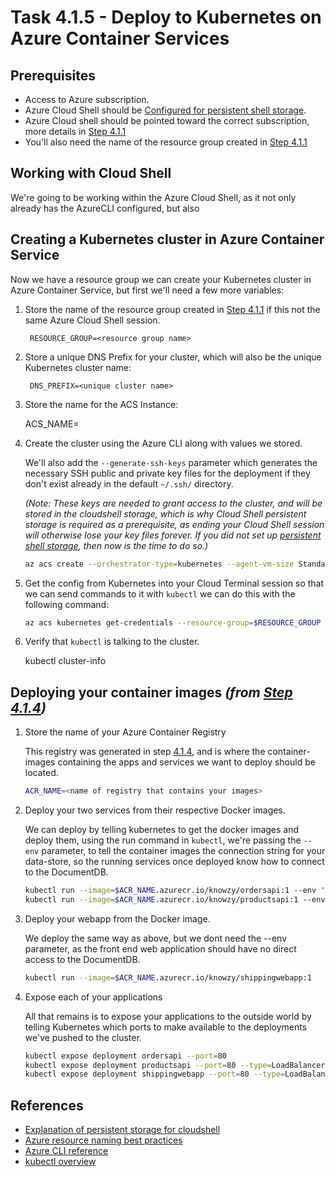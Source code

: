 # Task 4.1.5 - Deploy to Kubernetes on Azure Container Services

## Prerequisites

* Access to Azure subscription.
* Azure Cloud Shell should be [Configured for persistent shell storage](https://github.com/jluk/ACC-Documentation/blob/master/persisting-shell-storage.md).
* Azure Cloud shell should be pointed toward the correct subscription, more details in [Step 4.1.1](./411_DocumentDB.md)
* You'll also need the name of the resource group created in [Step 4.1.1](./411_DocumentDB.md)

## Working with Cloud Shell
We're going to be working within the Azure Cloud Shell, as it not only already has the AzureCLI configured, but also 

## Creating a Kubernetes cluster in Azure Container Service

Now we have a resource group we can create your Kubernetes cluster in Azure Container Service, but first we'll need a few more variables:

1. Store the name of the resource group created in [Step 4.1.1](./411_DocumentDB.md) if this not the same Azure Cloud Shell session.

        RESOURCE_GROUP=<resource group name>

2. Store a unique DNS Prefix for your cluster, which will also be the unique Kubernetes cluster name:

        DNS_PREFIX=<unique cluster name>
    
3. Store the name for the ACS Instance:

    ACS_NAME=<unique ACS instance name>
    
4. Create the cluster using the Azure CLI along with values we stored.

    We'll also add the `--generate-ssh-keys` parameter which generates the necessary SSH public and private key files for the deployment if they don't exist already in the default `~/.ssh/` directory.

    _(Note: These keys are needed to grant access to the cluster, and will be stored in the cloudshell storage, which is why Cloud Shell persistent storage is required as a prerequisite, as ending your Cloud Shell session will otherwise lose your key files forever. If you did not set up [persistent shell storage](https://github.com/jluk/ACC-Documentation/blob/master/persisting-shell-storage.md), then now is the time to do so.)_

    ```bash
    az acs create --orchestrator-type=kubernetes --agent-vm-size Standard_A1 --resource-group $RESOURCE_GROUP --name=$ACS_NAME --dns-prefix=$DNS_PREFIX --generate-ssh-keys
    ```

5. Get the config from Kubernetes into your Cloud Terminal session so that we can send commands to it with `kubectl` we can do this with the following command:

    ```bash
    az acs kubernetes get-credentials --resource-group=$RESOURCE_GROUP --name=$ACS_NAME
    ```

5. Verify that `kubectl` is talking to the cluster.

    kubectl cluster-info

## Deploying your container images _(from [Step 4.1.4](./414_Docker.md))_

1. Store the name of your Azure Container Registry

    This registry was generated in step [4.1.4](./414_Docker.md#acr), and is where the container-images containing the apps and services we want to deploy should be located.

    ```bash
    ACR_NAME=<name of registry that contains your images>
    ```

2. Deploy your two services from their respective Docker images.

    We can deploy by telling kubernetes to get the docker images and deploy them, using the run command in `kubectl`, we're passing the `--env` parameter, to tell the container images the connection string for your data-store, so the running services once deployed know how to connect to the DocumentDB.

    ```bash
    kubectl run --image=$ACR_NAME.azurecr.io/knowzy/ordersapi:1 --env "DOCDB_CONNSTRING=<your connection string>"
    kubectl run --image=$ACR_NAME.azurecr.io/knowzy/productsapi:1 --env "DOCDB_CONNSTRING=<your connection string>"
    ```

3. Deploy your webapp from the Docker image.

    We deploy the same way as above, but we dont need the --env parameter, as the front end web application should have no direct access to the DocumentDB.

    ```bash
    kubectl run --image=$ACR_NAME.azurecr.io/knowzy/shippingwebapp:1
    ```

4. Expose each of your applications

    All that remains is to expose your applications to the outside world by telling Kubernetes which ports to make available to the deployments we've pushed to the cluster.

    ```bash
    kubectl expose deployment ordersapi --port=80
    kubectl expose deployment productsapi --port=80 --type=LoadBalancer
    kubectl expose deployment shippingwebapp --port=80 --type=LoadBalancer
    ```

## References

* [Explanation of persistent storage for cloudshell](https://github.com/jluk/ACC-Documentation/blob/master/persisting-shell-storage.md)
* [Azure resource naming best practices](https://docs.microsoft.com/en-us/azure/architecture/best-practices/naming-conventions)
* [Azure CLI reference](https://docs.microsoft.com/en-us/cli/azure/get-started-with-azure-cli)
* [kubectl overview](https://kubernetes.io/docs/user-guide/kubectl-overview/)